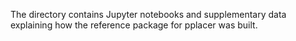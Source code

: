 The directory contains Jupyter notebooks and supplementary data explaining how the reference package for pplacer was built.

